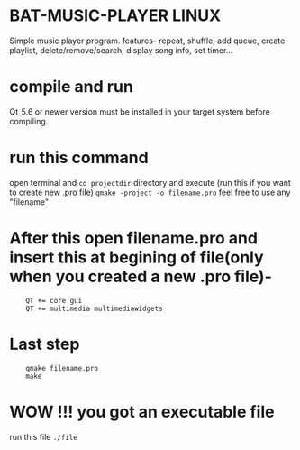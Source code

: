 # BAT-MUSIC-PLAYER LINUX
Simple music player program.
features- repeat, shuffle, add queue, create playlist, delete/remove/search, display song info, set timer...

# compile and run
Qt_5.6 or newer version must be installed in your target system before compiling.
# run this command
open terminal and `cd projectdir` directory and execute (run this if you want to create new .pro file)
        `qmake -project -o filename.pro`
feel free to use any "filename"
        
# After this open filename.pro and insert this at begining of file(only when you created a new .pro file)-
        QT += core gui
        QT += multimedia multimediawidgets
        
# Last step
        qmake filename.pro
        make
        
# WOW !!! you got an executable file
run this file
        `./file`

